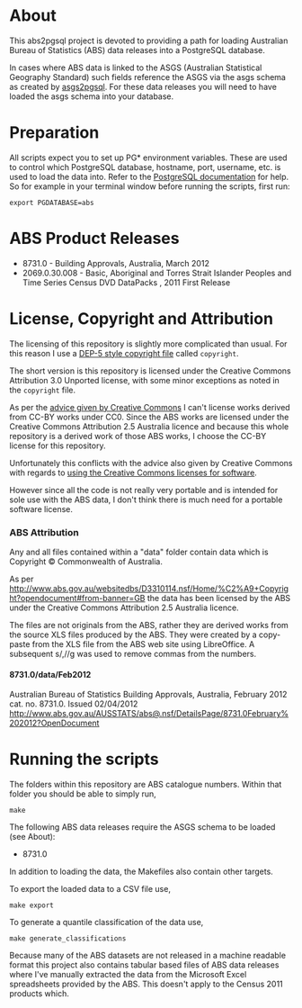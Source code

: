 # About
This abs2pgsql project is devoted to providing a path for loading Australian
Bureau of Statistics (ABS) data releases into a PostgreSQL database.

In cases where ABS data is linked to the ASGS (Australian Statistical Geography
Standard) such fields reference the ASGS via the asgs schema as created by
[asgs2pgsql](https://github.com/andrewharvey/asgs2pgsql). For these data
releases you will need to have loaded the asgs schema into your database.

# Preparation
All scripts expect you to set up PG* environment variables. These are used to
control which PostgreSQL database, hostname, port, username, etc. is used to
load the data into. Refer to the [PostgreSQL documentation](http://www.postgresql.org/docs/current/static/libpq-envars.html)
for help. So for example in your terminal window before running the scripts,
first run:

    export PGDATABASE=abs

# ABS Product Releases
* 8731.0 - Building Approvals, Australia, March 2012
* 2069.0.30.008 - Basic, Aboriginal and Torres Strait Islander Peoples and Time
  Series Census DVD DataPacks , 2011 First Release

# License, Copyright and Attribution
The licensing of this repository is slightly more complicated than usual. For
this reason I use a [DEP-5 style copyright file](http://dep.debian.net/deps/dep5/)
called `copyright`.

The short version is this repository is licensed under the Creative Commons
Attribution 3.0 Unported license, with some minor exceptions as noted in the
`copyright` file.

As per the [advice given by Creative Commons](http://wiki.creativecommons.org/Frequently_Asked_Questions#Can_I_combine_two_different_Creative_Commons_licensed_works.3F_Can_I_combine_a_Creative_Commons_licensed_work_with_another_non-CC_licensed_work.3F)
I can't license works derived from CC-BY works under CC0. Since the ABS works
are licensed under the Creative Commons Attribution 2.5 Australia licence and
because this whole repository is a derived work of those ABS works, I choose the
CC-BY license for this repository.

Unfortunately this conflicts with the advice also given by Creative Commons with
regards to [using the Creative Commons licenses for software](http://wiki.creativecommons.org/FAQ#Can_I_apply_a_Creative_Commons_license_to_software.3F).

However since all the code is not really very portable and is intended for sole
use with the ABS data, I don't think there is much need for a portable software
license.


### ABS Attribution
Any and all files contained within a "data" folder contain data which is
Copyright © Commonwealth of Australia.

As per http://www.abs.gov.au/websitedbs/D3310114.nsf/Home/%C2%A9+Copyright?opendocument#from-banner=GB the data has been licensed by the ABS under the Creative Commons Attribution 2.5 Australia licence.

The files are not originals from the ABS, rather they are derived works from the
source XLS files produced by the ABS. They were created by a copy-paste from the
XLS file from the ABS web site using LibreOffice. A subsequent s/,//g was used
to remove commas from the numbers.
#### 8731.0/data/Feb2012
Australian Bureau of Statistics
Building Approvals, Australia, February 2012
cat. no. 8731.0.
Issued 02/04/2012
http://www.abs.gov.au/AUSSTATS/abs@.nsf/DetailsPage/8731.0February%202012?OpenDocument


# Running the scripts

The folders within this repository are ABS catalogue numbers. Within that folder
you should be able to simply run,

    make


The following ABS data releases require the ASGS schema to be loaded (see About):

* 8731.0

In addition to loading the data, the Makefiles also contain other targets.

To export the loaded data to a CSV file use,

    make export

To generate a quantile classification of the data use,

    make generate_classifications


Because many of the ABS datasets are not released in a machine readable format
this project also contains tabular based files of ABS data releases where I've
manually extracted the data from the Microsoft Excel spreadsheets provided by
the ABS. This doesn't apply to the Census 2011 products which.
